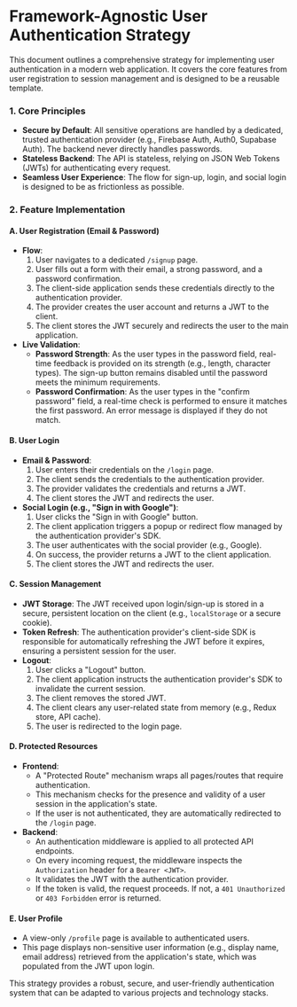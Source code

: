 # Framework-Agnostic User Authentication Strategy

This document outlines a comprehensive strategy for implementing user authentication in a modern web application. It covers the core features from user registration to session management and is designed to be a reusable template.

### 1. Core Principles

*   **Secure by Default**: All sensitive operations are handled by a dedicated, trusted authentication provider (e.g., Firebase Auth, Auth0, Supabase Auth). The backend never directly handles passwords.
*   **Stateless Backend**: The API is stateless, relying on JSON Web Tokens (JWTs) for authenticating every request.
*   **Seamless User Experience**: The flow for sign-up, login, and social login is designed to be as frictionless as possible.

### 2. Feature Implementation

#### A. User Registration (Email & Password)

*   **Flow**:
    1.  User navigates to a dedicated `/signup` page.
    2.  User fills out a form with their email, a strong password, and a password confirmation.
    3.  The client-side application sends these credentials directly to the authentication provider.
    4.  The provider creates the user account and returns a JWT to the client.
    5.  The client stores the JWT securely and redirects the user to the main application.
*   **Live Validation**:
    *   **Password Strength**: As the user types in the password field, real-time feedback is provided on its strength (e.g., length, character types). The sign-up button remains disabled until the password meets the minimum requirements.
    *   **Password Confirmation**: As the user types in the "confirm password" field, a real-time check is performed to ensure it matches the first password. An error message is displayed if they do not match.

#### B. User Login

*   **Email & Password**:
    1.  User enters their credentials on the `/login` page.
    2.  The client sends the credentials to the authentication provider.
    3.  The provider validates the credentials and returns a JWT.
    4.  The client stores the JWT and redirects the user.
*   **Social Login (e.g., "Sign in with Google")**:
    1.  User clicks the "Sign in with Google" button.
    2.  The client application triggers a popup or redirect flow managed by the authentication provider's SDK.
    3.  The user authenticates with the social provider (e.g., Google).
    4.  On success, the provider returns a JWT to the client application.
    5.  The client stores the JWT and redirects the user.

#### C. Session Management

*   **JWT Storage**: The JWT received upon login/sign-up is stored in a secure, persistent location on the client (e.g., `localStorage` or a secure cookie).
*   **Token Refresh**: The authentication provider's client-side SDK is responsible for automatically refreshing the JWT before it expires, ensuring a persistent session for the user.
*   **Logout**:
    1.  User clicks a "Logout" button.
    2.  The client application instructs the authentication provider's SDK to invalidate the current session.
    3.  The client removes the stored JWT.
    4.  The client clears any user-related state from memory (e.g., Redux store, API cache).
    5.  The user is redirected to the login page.

#### D. Protected Resources

*   **Frontend**:
    *   A "Protected Route" mechanism wraps all pages/routes that require authentication.
    *   This mechanism checks for the presence and validity of a user session in the application's state.
    *   If the user is not authenticated, they are automatically redirected to the `/login` page.
*   **Backend**:
    *   An authentication middleware is applied to all protected API endpoints.
    *   On every incoming request, the middleware inspects the `Authorization` header for a `Bearer <JWT>`.
    *   It validates the JWT with the authentication provider.
    *   If the token is valid, the request proceeds. If not, a `401 Unauthorized` or `403 Forbidden` error is returned.

#### E. User Profile

*   A view-only `/profile` page is available to authenticated users.
*   This page displays non-sensitive user information (e.g., display name, email address) retrieved from the application's state, which was populated from the JWT upon login.

This strategy provides a robust, secure, and user-friendly authentication system that can be adapted to various projects and technology stacks.
